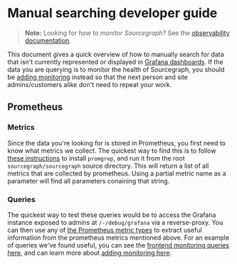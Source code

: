 # Manual searching developer guide

> **Note:** Looking for _how to monitor Sourcegraph?_ See the [observability documentation](https://docs.sourcegraph.com/admin/observability).

This document gives a quick overview of how to manually search for data that isn't currently represented or displayed in [Grafana dashboards](https://docs.sourcegraph.com/admin/observability/metrics). If the data you are querying is to monitor the health of Sourcegraph, you should be [adding monitoring](https://about.sourcegraph.com/handbook/engineering/observability/monitoring#adding-monitoring) instead so that the next person and site admins/customers alike don't need to repeat your work. 

## Prometheus

### Metrics

Since the data you're looking for is stored in Prometheus, you first need to know what metrics we collect. The quickest way to find this is to follow [these instructions](https://about.sourcegraph.com/handbook/engineering/observability/monitoring#find-available-metrics) to install `promgrep`, and run it from the root `sourcegraph/sourcegraph` source directory. This will return a list of all metrics that are collected by prometheus. Using a partial metric name as a parameter will find all parameters conaining that string.

### Queries

The quickest way to test these queries would be to access the Grafana instance exposed to admins at `/-/debug/grafana` via a reverse-proxy. You can then use any of [the Prometheus metric types](https://prometheus.io/docs/concepts/metric_types/) to extract useful information from the prometheus metrics mentioned above. For an example of queries we've found useful, you can see the [frontend monitoring queries here](https://sourcegraph.com/github.com/sourcegraph/sourcegraph@64aa473/-/blob/monitoring/frontend.go#L12-43), and can learn more about [adding monitoring here](https://about.sourcegraph.com/handbook/engineering/observability/monitoring#adding-monitoring).
